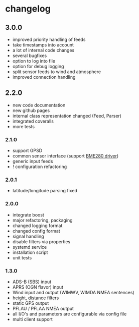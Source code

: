 # changelog

## 3.0.0

+ improved priority handling of feeds
+ take timestamps into account
+ a lot of internal code changes
+ several bugfixes
+ option to log into file
+ option for debug logging
+ split sensor feeds to wind and atmosphere
+ improved connection handling

## 2.2.0

+ new code documentation
+ new github pages
+ internal class representation changed (Feed, Parser)
+ integrated coveralls
+ more tests

### 2.1.0

+ support GPSD
+ common sensor interface (support [BME280 driver](https://github.com/Jarthianur/sensorics))
+ generic input feeds
+ ! configuration refactoring

### 2.0.1

+ latitude/longitude parsing fixed

### 2.0.0

+ integrate boost
+ major refactoring, packaging
+ changed logging format
+ changed config format
+ signal handling
+ disable filters via properties
+ systemd service
+ installation script
+ unit tests

### 1.3.0

+ ADS-B (SBS) input
+ APRS (OGN flavor) input
+ Wind input and output (WIMWV, WIMDA NMEA sentences)
+ height, distance filters
+ static GPS output
+ PFLAU / PFLAA NMEA output
+ all I/O's and parameters are configurable via config file
+ multi client support